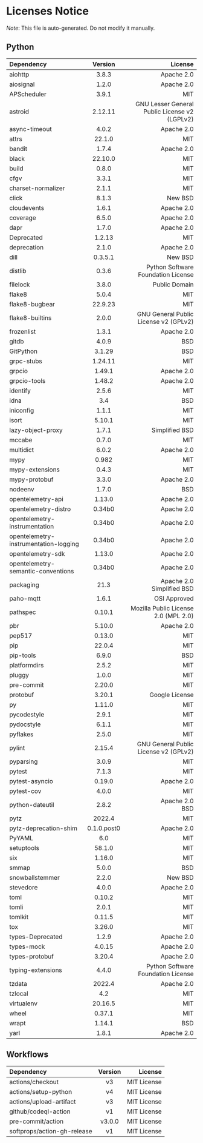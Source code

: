 # Licenses Notice
*Note*: This file is auto-generated. Do not modify it manually.
## Python
| Dependency | Version | License |
|:-----------|:-------:|--------:|
|aiohttp|3.8.3|Apache 2.0|
|aiosignal|1.2.0|Apache 2.0|
|APScheduler|3.9.1|MIT|
|astroid|2.12.11|GNU Lesser General Public License v2 (LGPLv2)|
|async-timeout|4.0.2|Apache 2.0|
|attrs|22.1.0|MIT|
|bandit|1.7.4|Apache 2.0|
|black|22.10.0|MIT|
|build|0.8.0|MIT|
|cfgv|3.3.1|MIT|
|charset-normalizer|2.1.1|MIT|
|click|8.1.3|New BSD|
|cloudevents|1.6.1|Apache 2.0|
|coverage|6.5.0|Apache 2.0|
|dapr|1.7.0|Apache 2.0|
|Deprecated|1.2.13|MIT|
|deprecation|2.1.0|Apache 2.0|
|dill|0.3.5.1|New BSD|
|distlib|0.3.6|Python Software Foundation License|
|filelock|3.8.0|Public Domain|
|flake8|5.0.4|MIT|
|flake8-bugbear|22.9.23|MIT|
|flake8-builtins|2.0.0|GNU General Public License v2 (GPLv2)|
|frozenlist|1.3.1|Apache 2.0|
|gitdb|4.0.9|BSD|
|GitPython|3.1.29|BSD|
|grpc-stubs|1.24.11|MIT|
|grpcio|1.49.1|Apache 2.0|
|grpcio-tools|1.48.2|Apache 2.0|
|identify|2.5.6|MIT|
|idna|3.4|BSD|
|iniconfig|1.1.1|MIT|
|isort|5.10.1|MIT|
|lazy-object-proxy|1.7.1|Simplified BSD|
|mccabe|0.7.0|MIT|
|multidict|6.0.2|Apache 2.0|
|mypy|0.982|MIT|
|mypy-extensions|0.4.3|MIT|
|mypy-protobuf|3.3.0|Apache 2.0|
|nodeenv|1.7.0|BSD|
|opentelemetry-api|1.13.0|Apache 2.0|
|opentelemetry-distro|0.34b0|Apache 2.0|
|opentelemetry-instrumentation|0.34b0|Apache 2.0|
|opentelemetry-instrumentation-logging|0.34b0|Apache 2.0|
|opentelemetry-sdk|1.13.0|Apache 2.0|
|opentelemetry-semantic-conventions|0.34b0|Apache 2.0|
|packaging|21.3|Apache 2.0<br/>Simplified BSD|
|paho-mqtt|1.6.1|OSI Approved|
|pathspec|0.10.1|Mozilla Public License 2.0 (MPL 2.0)|
|pbr|5.10.0|Apache 2.0|
|pep517|0.13.0|MIT|
|pip|22.0.4|MIT|
|pip-tools|6.9.0|BSD|
|platformdirs|2.5.2|MIT|
|pluggy|1.0.0|MIT|
|pre-commit|2.20.0|MIT|
|protobuf|3.20.1|Google License|
|py|1.11.0|MIT|
|pycodestyle|2.9.1|MIT|
|pydocstyle|6.1.1|MIT|
|pyflakes|2.5.0|MIT|
|pylint|2.15.4|GNU General Public License v2 (GPLv2)|
|pyparsing|3.0.9|MIT|
|pytest|7.1.3|MIT|
|pytest-asyncio|0.19.0|Apache 2.0|
|pytest-cov|4.0.0|MIT|
|python-dateutil|2.8.2|Apache 2.0<br/>BSD|
|pytz|2022.4|MIT|
|pytz-deprecation-shim|0.1.0.post0|Apache 2.0|
|PyYAML|6.0|MIT|
|setuptools|58.1.0|MIT|
|six|1.16.0|MIT|
|smmap|5.0.0|BSD|
|snowballstemmer|2.2.0|New BSD|
|stevedore|4.0.0|Apache 2.0|
|toml|0.10.2|MIT|
|tomli|2.0.1|MIT|
|tomlkit|0.11.5|MIT|
|tox|3.26.0|MIT|
|types-Deprecated|1.2.9|Apache 2.0|
|types-mock|4.0.15|Apache 2.0|
|types-protobuf|3.20.4|Apache 2.0|
|typing-extensions|4.4.0|Python Software Foundation License|
|tzdata|2022.4|Apache 2.0|
|tzlocal|4.2|MIT|
|virtualenv|20.16.5|MIT|
|wheel|0.37.1|MIT|
|wrapt|1.14.1|BSD|
|yarl|1.8.1|Apache 2.0|
## Workflows
| Dependency | Version | License |
|:-----------|:-------:|--------:|
|actions/checkout|v3|MIT License|
|actions/setup-python|v4|MIT License|
|actions/upload-artifact|v3|MIT License|
|github/codeql-action|v1|MIT License|
|pre-commit/action|v3.0.0|MIT License|
|softprops/action-gh-release|v1|MIT License|
